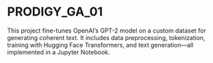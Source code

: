 # PRODIGY_GA_01
This project fine-tunes OpenAI’s GPT-2 model on a custom dataset for generating coherent text. It includes data preprocessing, tokenization, training with Hugging Face Transformers, and text generation—all implemented in a Jupyter Notebook.
